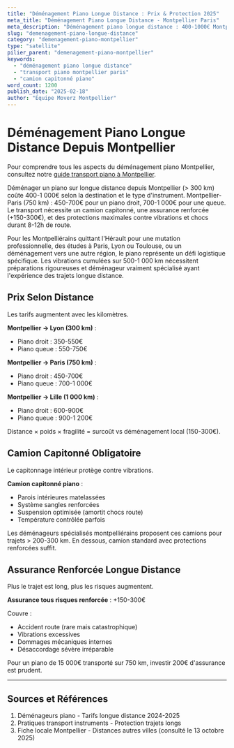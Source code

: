 ```yaml
---
title: "Déménagement Piano Longue Distance : Prix & Protection 2025"
meta_title: "Déménagement Piano Longue Distance - Montpellier Paris"
meta_description: "Déménagement piano longue distance : 400-1000€ Montpellier-Paris, capitonné, assurance renforcée. Conseils."
slug: "demenagement-piano-longue-distance"
category: "demenagement-piano-montpellier"
type: "satellite"
pilier_parent: "demenagement-piano-montpellier"
keywords:
  - "déménagement piano longue distance"
  - "transport piano montpellier paris"
  - "camion capitonné piano"
word_count: 1200
publish_date: "2025-02-18"
author: "Équipe Moverz Montpellier"
---
```


# Déménagement Piano Longue Distance Depuis Montpellier


Pour comprendre tous les aspects du déménagement piano Montpellier, consultez notre [guide transport piano à Montpellier](/blog/demenagement-piano-montpellier/demenagement-piano-montpellier).


Déménager un piano sur longue distance depuis Montpellier (> 300 km) coûte 400-1 000€ selon la destination et le type d'instrument. Montpellier-Paris (750 km) : 450-700€ pour un piano droit, 700-1 000€ pour une queue. Le transport nécessite un camion capitonné, une assurance renforcée (+150-300€), et des protections maximales contre vibrations et chocs durant 8-12h de route.

Pour les Montpelliérains quittant l'Hérault pour une mutation professionnelle, des études à Paris, Lyon ou Toulouse, ou un déménagement vers une autre région, le piano représente un défi logistique spécifique. Les vibrations cumulées sur 500-1 000 km nécessitent préparations rigoureuses et déménageur vraiment spécialisé ayant l'expérience des trajets longue distance.

## Prix Selon Distance

Les tarifs augmentent avec les kilomètres.

**Montpellier → Lyon (300 km)** :
- Piano droit : 350-550€
- Piano queue : 550-750€

**Montpellier → Paris (750 km)** :
- Piano droit : 450-700€
- Piano queue : 700-1 000€

**Montpellier → Lille (1 000 km)** :
- Piano droit : 600-900€
- Piano queue : 900-1 200€

Distance × poids × fragilité = surcoût vs déménagement local (150-300€).

## Camion Capitonné Obligatoire

Le capitonnage intérieur protège contre vibrations.

**Camion capitonné piano** :
- Parois intérieures matelassées
- Système sangles renforcées
- Suspension optimisée (amortit chocs route)
- Température contrôlée parfois

Les déménageurs spécialisés montpelliérains proposent ces camions pour trajets > 200-300 km. En dessous, camion standard avec protections renforcées suffit.

## Assurance Renforcée Longue Distance

Plus le trajet est long, plus les risques augmentent.

**Assurance tous risques renforcée** : +150-300€

Couvre :
- Accident route (rare mais catastrophique)
- Vibrations excessives
- Dommages mécaniques internes
- Désaccordage sévère irréparable

Pour un piano de 15 000€ transporté sur 750 km, investir 200€ d'assurance est prudent.

---

## Sources et Références

1. Déménageurs piano - Tarifs longue distance 2024-2025
2. Pratiques transport instruments - Protection trajets longs
3. Fiche locale Montpellier - Distances autres villes (consulté le 13 octobre 2025)

